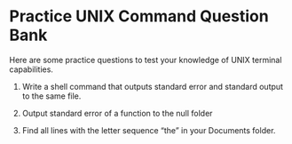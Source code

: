 # Practice UNIX Command Question Bank

Here are some practice questions to test your knowledge of UNIX terminal capabilities.

1. Write a shell command that outputs standard error and standard output to the same file.

2. Output standard error of a function to the null folder

3. Find all lines with the letter sequence “the” in your Documents folder.
